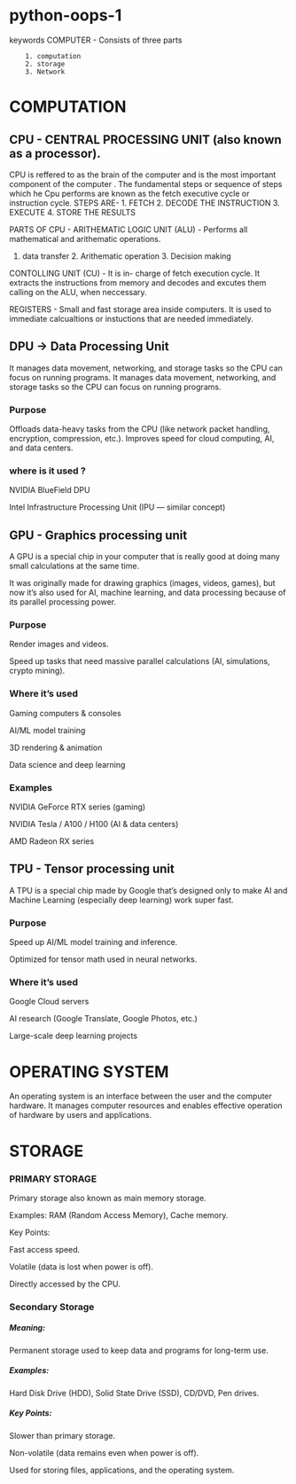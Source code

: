 # python-oops-1
keywords
COMPUTER - Consists of three parts 
   
		1. computation
		2. storage
        3. Network

# COMPUTATION 


## CPU - CENTRAL PROCESSING UNIT (also known as a processor).

CPU is reffered to as the brain of the computer and is the most important component of the computer . The fundamental steps or sequence of steps which he Cpu performs are known as the fetch executive cycle or instruction cycle.
STEPS ARE- 1. FETCH 2. DECODE THE INSTRUCTION 3. EXECUTE 4. STORE THE RESULTS

PARTS OF CPU -
ARITHEMATIC LOGIC UNIT (ALU) - Performs all mathematical and arithematic operations.
1. data transfer 2. Arithematic operation 3. Decision making

CONTOLLING UNIT (CU) - It is in- charge of fetch execution cycle. It extracts the instructions from memory and decodes and excutes them calling on the ALU, when neccessary.

REGISTERS - Small and fast storage area inside computers. It is used to immediate calcualtions or instuctions that are needed immediately.


## DPU → Data Processing Unit
 It manages data movement, networking, and storage tasks so the CPU can focus on running programs. It manages data movement, networking, and storage tasks so the CPU can focus on running programs.
 
 ### Purpose

Offloads data-heavy tasks from the CPU (like network packet handling, encryption, compression, etc.). Improves speed for cloud computing, AI, and data centers.

### where is it used ?

NVIDIA BlueField DPU

Intel Infrastructure Processing Unit (IPU — similar concept)

## GPU - Graphics processing unit

A GPU is a special chip in your computer that is really good at doing many small calculations at the same time.

It was originally made for drawing graphics (images, videos, games), but now it’s also used for AI, machine learning, and data processing because of its parallel processing power.

### Purpose

Render images and videos.

Speed up tasks that need massive parallel calculations (AI, simulations, crypto mining).

### Where it’s used

Gaming computers & consoles

AI/ML model training

3D rendering & animation

Data science and deep learning

### Examples

NVIDIA GeForce RTX series (gaming)

NVIDIA Tesla / A100 / H100 (AI & data centers)

AMD Radeon RX series

## TPU - Tensor processing unit 

A TPU is a special chip made by Google that’s designed only to make AI and Machine Learning (especially deep learning) work super fast.

### Purpose

Speed up AI/ML model training and inference.

Optimized for tensor math used in neural networks.

### Where it’s used

Google Cloud servers

AI research (Google Translate, Google Photos, etc.)

Large-scale deep learning projects

# OPERATING SYSTEM 

An operating system is an interface between the user and the computer hardware. It manages computer resources and enables effective operation of hardware by users and applications.



# STORAGE 

### PRIMARY STORAGE 

Primary storage also known as main memory storage.

Examples: RAM (Random Access Memory), Cache memory.

Key Points:

Fast access speed.

Volatile (data is lost when power is off).

Directly accessed by the CPU.

### Secondary Storage 

##### Meaning: 

Permanent storage used to keep data and programs for long-term use.

##### Examples:

Hard Disk Drive (HDD), Solid State Drive (SSD), CD/DVD, Pen drives.

##### Key Points:

Slower than primary storage.

Non-volatile (data remains even when power is off).

Used for storing files, applications, and the operating system.









		
